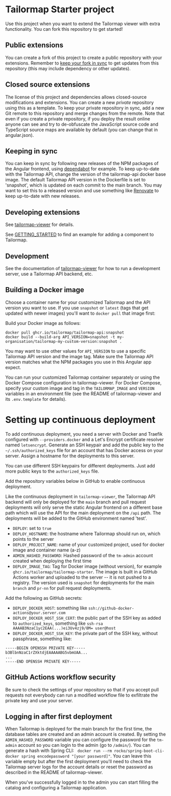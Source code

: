 # Tailormap Starter project

Use this project when you want to extend the Tailormap viewer with extra functionality. You can fork this repository to get started!

## Public extensions
You can create a fork of this project to create a public repository with your extensions. Remember to [keep your fork in sync](https://docs.github.com/en/pull-requests/collaborating-with-pull-requests/working-with-forks/syncing-a-fork) to get
updates from this repository (this may include dependency or other updates).

## Closed source extensions
The license of this project and dependencies allows closed-source modifications and extensions. You can create a new _private_ repository
using this as a template. To keep your private repository in sync, add a new Git remote to this repository and merge changes from the
remote. Note that even if you create a private repository, if you deploy the result online anyone can see and try to de-obfuscate the
JavaScript source code and TypeScript source maps are available by default (you can change that in angular.json).

## Keeping in sync

You can keep in sync by following new releases of the NPM packages of the Angular frontend, using [dependabot](https://docs.github.com/en/code-security/dependabot/dependabot-version-updates/about-dependabot-version-updates)
for example. To keep up-to-date with the Tailormap API, change the version of the tailormap-api docker base image. The default Tailormap API
version in the Dockerfile is set to 'snapshot', which is updated on each commit to the main branch. You may want to set this to a released
version and use something like [Renovate](https://www.mend.io/renovate/) to keep up-to-date with new releases.

## Developing extensions

See [tailormap-viewer](https://github.com/B3Partners/tailormap-viewer/) for details.

See [GETTING_STARTED](docs/GETTING_STARTED.md) to find an example for adding a component to Tailormap.

## Development

See the documentation of [tailormap-viewer](https://github.com/B3Partners/tailormap-viewer/) for how to run a development server, use a Tailormap API backend, etc.

## Building a Docker image

Choose a container name for your customized Tailormap and the API version you want to use. If you use `snapshot` or `latest` (tags that get
updated with newer images) you'll want to `docker pull` that image first:

Build your Docker image as follows:

```
docker pull ghcr.io/tailormap/tailormap-api:snapshot
docker build --build-arg API_VERSION=snapshot -t my-organisation/tailormap-my-custom-version:snapshot .
```

You may want to use other values for `API_VERSION` to use a specific Tailormap API version and the image tag. Make sure the Tailormap API
version matches what the NPM packages you use in this Angular app expect.

You can run your customized Tailormap container separately or using the Docker Compose configuration in tailormap-viewer. For Docker
Compose, specify your custom image and tag in the `TAILORMAP_IMAGE` and `VERSION` variables in an environment file (see the README of
tailormap-viewer and its `.env.template` for details).

# Setting up continuous deployment

To add continuous deployment, you need a server with Docker and Traefik configured with `--providers.docker` and a Let's Encrypt certificate
resolver named `letsencrypt`. Generate an SSH keypair and add the public key to the `~/.ssh/authorized_keys` file for an account that has
Docker access on your server. Assign a hostname for the deployments to this server.

You can use different SSH keypairs for different deployments. Just add more public keys to the `authorized_keys` file.

Add the repository variables below in GitHub to enable continuous deployment.

Like the continuous deployment in `tailormap-viewer`, the Tailormap API backend will only be deployed for the `main` branch and pull request
deployments will only serve the static Angular frontend on a different base path which will use the API for the main deployment on the `/api`
path. The deployments will be added to the GitHub environment named 'test'.

- `DEPLOY`: set to `true`
- `DEPLOY_HOSTNAME`: the hostname where Tailormap should run on, which points to the server
- `DEPLOY_PROJECT_NAME`: name of your customized project, used for docker image and container name (a-z)
- `ADMIN_HASHED_PASSWORD`: Hashed password of the `tm-admin` account created when deploying the first time
- `DEPLOY_IMAGE_TAG`: Tag for Docker image (without version), for example `ghcr.io/tailormap/tailormap-starter`. The image is built in a GitHub Actions worker and uploaded to the server -- it is not pushed to
  a registry. The version used is `snapshot` for deployments for the main `branch` and `pr-nn` for pull request deployments.

Add the following as GitHub secrets:

- `DEPLOY_DOCKER_HOST`: something like `ssh://github-docker-actions@your.server.com`
- `DEPLOY_DOCKER_HOST_SSH_CERT`: the public part of the SSH key as added to `authorized_keys`, something like `ssh-rsa AAAAB3NzaC1yc2EAA(...)ei3Uv4zj9/8M= user@host`
- `DEPLOY_DOCKER_HOST_SSH_KEY`: the private part of the SSH key, without passphrase, something like:

```
-----BEGIN OPENSSH PRIVATE KEY-----
b3BlbnNzaC1rZXktdjEAAAAABG5vbmUAA...
...
-----END OPENSSH PRIVATE KEY-----
```
## GitHub Actions workflow security

Be sure to check the settings of your repository so that if you accept pull requests not everybody can run a modified workflow file to
exfiltrate the private key and use your server.

## Logging in after first deployment

When Tailormap is deployed for the main branch for the first time, the database tables are created and an admin account is created. By
setting the `ADMIN_HASHED_PASSWORD` variable you can configure the password for the `tm-admin` account so you can login to the admin (go to
`/admin/`). You can generate a hash with Spring CLI: ` docker run --rm rocko/spring-boot-cli-docker spring encodepassword "[your password]"`.
You can leave this variable empty but after the first deployment you'll need to check the Tailormap server logs for the account details or
reset the password as described in the README of tailormap-viewer.

When you've successfully logged in to the admin you can start filling the catalog and configuring a Tailormap application.
